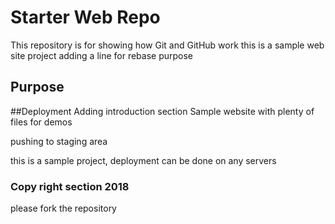 # Starter Web Repo

This repository is for showing how Git and GitHub work
this is a sample web site project
adding a line for rebase purpose
## Purpose
##Deployment
Adding introduction section 
Sample website with plenty of files for demos

pushing to staging area

this is a sample project, deployment can be done on any servers
### Copy right section 2018

please fork the repository